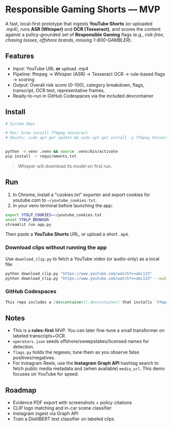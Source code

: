 # Responsible Gaming Shorts — MVP

A fast, local-first prototype that ingests **YouTube Shorts** (or uploaded .mp4), runs **ASR (Whisper)** and **OCR (Tesseract)**, and scores the content against a policy-grounded set of **Responsible Gaming** flags (e.g., *risk-free*, *chasing losses*, *offshore brands*, *missing 1-800-GAMBLER*).

## Features
- Input: YouTube URL **or** upload .mp4
- Pipeline: ffmpeg → Whisper (ASR) → Tesseract OCR → rule-based flags → scoring
- Output: Overall risk score (0–100), category breakdown, flags, transcript, OCR text, representative frames.
- Ready-to-run in GitHub Codespaces via the included devcontainer

## Install

```bash
# System deps

# Mac: brew install ffmpeg tesseract
# Ubuntu: sudo apt-get update && sudo apt-get install -y ffmpeg tesseract-ocr


python -m venv .venv && source .venv/bin/activate
pip install -r requirements.txt
```

> Whisper will download its model on first run.


## Run

1. In Chrome, install a "cookies.txt" exporter and export cookies for youtube.com to `~/youtube_cookies.txt`.
2. In your venv terminal before launching the app:


```bash
export YTDLP_COOKIES=~/youtube_cookies.txt
unset YTDLP_BROWSER
streamlit run app.py
```

Then paste a **YouTube Shorts** URL, or upload a short `.mp4`.

### Download clips without running the app

Use `download_clip.py` to fetch a YouTube video (or audio-only) as a local file:

```bash
python download_clip.py "https://www.youtube.com/watch?v=abc123"
python download_clip.py "https://www.youtube.com/watch?v=abc123" --audio-only
```

### GitHub Codespaces

```markdown
This repo includes a [devcontainer](.devcontainer) that installs `ffmpeg`, `tesseract-ocr`, and the Python requirements automatically. Open in Codespaces and you're ready to run `streamlit`.
```

## Notes
- This is a **rules-first** MVP. You can later fine-tune a small transformer on labeled transcripts+OCR.
- `operators.json` seeds offshore/sweepstakes/licensed names for detection.
- `flags.py` holds the regexes; tune them as you observe false positives/negatives.
- For Instagram Reels, use the **Instagram Graph API** hashtag search to fetch public media metadata and (when available) `media_url`. This demo focuses on YouTube for speed.

## Roadmap
- Evidence PDF export with screenshots + policy citations
- CLIP logo matching and in-car scene classifier
- Instagram ingest via Graph API
- Train a DistilBERT text classifier on labeled clips
